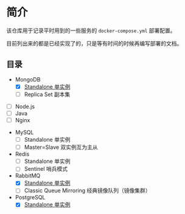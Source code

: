 # 简介

该仓库用于记录平时用到的一些服务的 `docker-compose.yml` 部署配置。

目前列出来的都是已经实现了的，只是等有时间的时候再编写部署的文档。

## 目录

- MongoDB
    - [x] [Standalone 单实例](mongodb/standalone/readme.md)
    - [ ] Replica Set 副本集
- [ ] Node.js
- [ ] Java
- [ ] Nginx
- MySQL
    - [ ] Standalone 单实例
    - [ ] Master=Slave 双实例互为主从
- Redis
    - [ ] Standalone 单实例
    - [ ] Sentinel 哨兵模式
- RabbitMQ
    - [x] [Standalone 单实例](rabbitmq/standalone/readme.md)
    - [ ] Classic Queue Mirroring 经典镜像队列（镜像集群）
- PostgreSQL
    - [x] [Standalone 单实例](postgre-sql/standalone/readme.md)